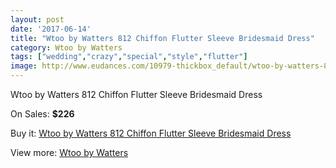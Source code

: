 ```yaml
---
layout: post
date: '2017-06-14'
title: "Wtoo by Watters 812 Chiffon Flutter Sleeve Bridesmaid Dress"
category: Wtoo by Watters 
tags: ["wedding","crazy","special","style","flutter"]
image: http://www.eudances.com/10979-thickbox_default/wtoo-by-watters-812-chiffon-flutter-sleeve-bridesmaid-dress.jpg
---
```

Wtoo by Watters 812 Chiffon Flutter Sleeve Bridesmaid Dress

On Sales: **$226**
<a href="https://www.eudances.com/en/wtoo-by-watters/3503-wtoo-by-watters-812-chiffon-flutter-sleeve-bridesmaid-dress.html"><amp-img layout="responsive" width="600" height="600" src="//www.eudances.com/10979-thickbox_default/wtoo-by-watters-812-chiffon-flutter-sleeve-bridesmaid-dress.jpg" alt="Wtoo by Watters 812 Chiffon Flutter Sleeve Bridesmaid Dress 0" /></a>
<a href="https://www.eudances.com/en/wtoo-by-watters/3503-wtoo-by-watters-812-chiffon-flutter-sleeve-bridesmaid-dress.html"><amp-img layout="responsive" width="600" height="600" src="//www.eudances.com/10981-thickbox_default/wtoo-by-watters-812-chiffon-flutter-sleeve-bridesmaid-dress.jpg" alt="Wtoo by Watters 812 Chiffon Flutter Sleeve Bridesmaid Dress 1" /></a>
<a href="https://www.eudances.com/en/wtoo-by-watters/3503-wtoo-by-watters-812-chiffon-flutter-sleeve-bridesmaid-dress.html"><amp-img layout="responsive" width="600" height="600" src="//www.eudances.com/10980-thickbox_default/wtoo-by-watters-812-chiffon-flutter-sleeve-bridesmaid-dress.jpg" alt="Wtoo by Watters 812 Chiffon Flutter Sleeve Bridesmaid Dress 2" /></a>

Buy it: [Wtoo by Watters 812 Chiffon Flutter Sleeve Bridesmaid Dress](https://www.eudances.com/en/wtoo-by-watters/3503-wtoo-by-watters-812-chiffon-flutter-sleeve-bridesmaid-dress.html "Wtoo by Watters 812 Chiffon Flutter Sleeve Bridesmaid Dress")

View more: [Wtoo by Watters ](https://www.eudances.com/en/67-wtoo-by-watters "Wtoo by Watters ")